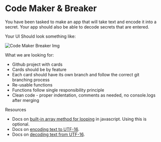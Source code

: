 # Code Maker & Breaker

You have been tasked to make an app that will take text and encode it into a secret. 
Your app should also be able to decode secrets that are entered. 

Your UI Should look something like:

![Code Maker Breaker Img](https://github.com/nss-nightclass-projects/exercise-vault/blob/master/images/codemaker-breaker.png)

What we are looking for:
* Github project with cards
* Cards should be by feature
* Each card should have its own branch and follow the correct git branching process
* Re-usable functions
* Functions follow single responsibility principle 
* Clean code - proper indentation, comments as needed, no console.logs after merging

Resources
- Docs on [built-in array method for looping](https://developer.mozilla.org/en-US/docs/Web/JavaScript/Reference/Global_Objects/Array/forEach) in javascript. Using this is optional.
- Docs on [encoding text to UTF-16](https://developer.mozilla.org/en-US/docs/Web/JavaScript/Reference/Global_Objects/String/charCodeAt).
- Docs on [decoding text from UTF-16](https://developer.mozilla.org/en-US/docs/Web/JavaScript/Reference/Global_Objects/String/fromCharCode).
